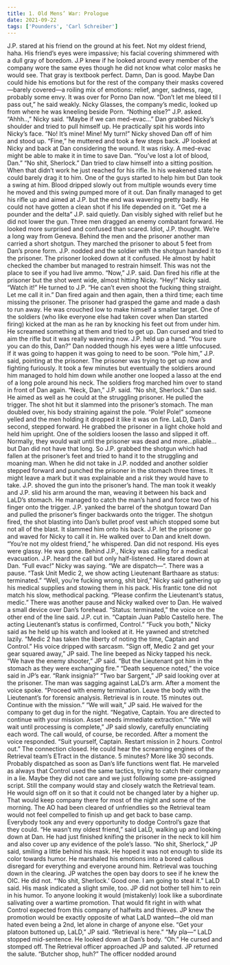 ```yaml
---
title: 1. Old Mens’ War: Prologue
date: 2021-09-22
tags: ['Pounders', 'Carl Schreiber']
---
```


J.P. stared at his friend on the ground at his feet. Not my oldest friend, haha. His friend’s eyes were impassive; his facial covering shimmered with a dull gray of boredom. J.P knew if he looked around every member of the company wore the same eyes though he did not know what color masks he would see. That gray is textbook perfect. Damn, Dan is good. Maybe Dan could hide his emotions but for the rest of the company their masks covered —barely covered—a roiling mix of emotions: relief, anger, sadness, rage, probably some envy. It was over for Porno Dan now. “Don’t let me bleed til I pass out,” he said weakly. Nicky Glasses, the company’s medic, looked up from where he was kneeling beside Porn. “Nothing else?” J.P. asked. “Ahhh..,” Nicky said. “Maybe if we can med-evac…” Dan grabbed Nicky’s shoulder and tried to pull himself up. He practically spit his words into Nicky’s face. “No! It’s mine! Mine! My turn!” Nicky shoved Dan off of him and stood up. “Fine,” he muttered and took a few steps back. JP looked at Nicky and back at Dan considering the wound. It was risky. A med-evac might be able to make it in time to save Dan. “You’ve lost a lot of blood, Dan.” “No shit, Sherlock.” Dan tried to claw himself into a sitting position. When that didn’t work he just reached for his rifle. In his weakened state he could barely drag it to him. One of the guys started to help him but Dan took a swing at him. Blood dripped slowly out from multiple wounds every time he moved and this swing pumped more of it out. Dan finally managed to get his rifle up and aimed at J.P. but the end was wavering pretty badly. He could not have gotten a clean shot if his life depended on it. “Get me a pounder and the delta” J.P. said quietly. Dan visibly sighed with relief but he did not lower the gun. Three men dragged an enemy combatant forward. He looked more surprised and confused than scared. Idiot, J.P. thought. We’re a long way from Geneva. Behind the men and the prisoner another man carried a short shotgun. They marched the prisoner to about 5 feet from Dan’s prone form. J.P. nodded and the soldier with the shotgun handed it to the prisoner. The prisoner looked down at it confused. He almost by habit checked the chamber but managed to restrain himself. This was not the place to see if you had live ammo. “Now,” J.P. said. Dan fired his rifle at the prisoner but the shot went wide, almost hitting Nicky. “Hey!” Nicky said. “Watch it!” He turned to J.P. “He can’t even shoot the fucking thing straight. Let me call it in.” Dan fired again and then again, then a third time; each time missing the prisoner. The prisoner had grasped the game and made a dash to run away. He was crouched low to make himself a smaller target. One of the soldiers (who like everyone else had taken cover when Dan started firing) kicked at the man as he ran by knocking his feet out from under him. He screamed something at them and tried to get up. Dan cursed and tried to aim the rifle but it was really wavering now. J.P. held up a hand. “You sure you can do this, Dan?” Dan nodded though his eyes were a little unfocused. If it was going to happen it was going to need to be soon. “Pole him,” J.P. said, pointing at the prisoner. The prisoner was trying to get up now and fighting furiously. It took a few minutes but eventually the soldiers around him managed to hold him down while another one looped a lasso at the end of a long pole around his neck. The soldiers frog marched him over to stand in front of Dan again. “Neck, Dan,” J.P. said. “No shit, Sherlock.” Dan said. He aimed as well as he could at the struggling prisoner. He pulled the trigger. The shot hit but it slammed into the prisoner’s stomach. The man doubled over, his body straining against the pole. “Pole! Pole!” someone yelled and the men holding it dropped it like it was on fire. LaLD, Dan’s second, stepped forward. He grabbed the prisoner in a light choke hold and held him upright. One of the soldiers loosen the lasso and slipped it off. Normally, they would wait until the prisoner was dead and more…pliable…but Dan did not have that long. So J.P. grabbed the shotgun which had fallen at the prisoner’s feet and tried to hand it to the struggling and moaning man. When he did not take in J.P. nodded and another soldier stepped forward and punched the prisoner in the stomach three times. It might leave a mark but it was explainable and a risk they would have to take. J.P. shoved the gun into the prisoner’s hand. The man took it weakly and J.P. slid his arm around the man, weaving it between his back and LaLD’s stomach. He managed to catch the man’s hand and force two of his finger onto the trigger. J.P. yanked the barrel of the shotgun toward Dan and pulled the prisoner’s finger backwards onto the trigger. The shotgun fired, the shot blasting into Dan’s bullet proof vest which stopped some but not all of the blast. It slammed him onto his back. J.P. let the prisoner go and waved for Nicky to call it in. He walked over to Dan and knelt down. “You’re not my oldest friend,” he whispered. Dan did not respond. His eyes were glassy. He was gone. Behind J.P., Nicky was calling for a medical evacuation. J.P. heard the call but only half-listened. He stared down at Dan. “Full evac!” Nicky was saying. “We are dispatch—“. There was a pause. “Task Unit Medic 2, we show acting Lieutenant Barthaare as status: terminated.” “Well, you’re fucking wrong, shit bird,” Nicky said gathering up his medical supplies and stowing them in his pack. His frantic tone did not match his slow, methodical packing. “Please confirm the Lieutenant’s status, medic.” There was another pause and Nicky walked over to Dan. He waived a small device over Dan’s forehead. “Status: terminated,” the voice on the other end of the line said. J.P. cut in. “Captain Juan Pablo Castello here. The acting Lieutenant’s status is confirmed, Control.” “Fuck you both,” Nicky said as he held up his watch and looked at it. He yawned and stretched lazily. “Medic 2 has taken the liberty of noting the time, Captain and Control.” His voice dripped with sarcasm. “Sign off, Medic 2 and get your gear squared away,” JP said. The line beeped as Nicky tapped his neck. “We have the enemy shooter,” JP said. “But the Lieutenant got him in the stomach as they were exchanging fire.” “Death sequence noted,” the voice said in JP’s ear. “Rank insignia?” “Two bar Sargent,” JP said looking over at the prisoner. The man was sagging against LaLD’s arm. After a moment the voice spoke. “Proceed with enemy termination. Leave the body with the Lieutenant’s for forensic analysis. Retrieval is in route. 15 minutes out.  Continue with the mission.” “We will wait,” JP said. He waived for the company to get dug in for the night. “Negative, Captain. You are directed to continue with your mission.  Asset needs immediate extraction.” “We will wait until processing is complete,” JP said slowly, carefully enunciating each word. The call would, of course, be recorded. After a moment the voice responded. “Suit yourself, Captain. Restart mission in 2 hours. Control out.” The connection closed. He could hear the screaming engines of the Retrieval team’s ETract in the distance. 5 minutes? More like 30 seconds. Probably dispatched as soon as Dan’s life functions went flat. He marveled as always that Control used the same tactics, trying to catch their company in a lie. Maybe they did not care and we just following some pre-assigned script. Still the company would stay and closely watch the Retrieval team. He would sign off on it so that it could not be changed later by a higher up. That would keep company there for most of the night and some of the morning. The AO had been cleared of unfriendlies so the Retrieval team would not feel compelled to finish up and get back to base camp. Everybody took any and every opportunity to dodge Control’s gaze that they could. “He wasn’t my oldest friend,” said LaLD, walking up and looking down at Dan. He had just finished knifing the prisoner in the neck to kill him and also cover up any evidence of the pole’s lasso. “No shit, Sherlock,” JP said, smiling a little behind his mask. He hoped it was not enough to slide its color towards humor. He marshaled his emotions into a bored callous disregard for everything and everyone around him. Retrieval was touching down in the clearing. JP watches the open bay doors to see if he knew the OIC. He did not. “‘No shit, Sherlock.’ Good one. I am going to steal it.” LaLD said. His mask indicated a slight smile, too. JP did not bother tell him to rein in his humor. To anyone looking it would (mistakenly) look like a subordinate salivating over a wartime promotion. That would fit right in with what Control expected from this company of halfwits and thieves. JP knew the promotion would be exactly opposite of what LaLD wanted—the old man hated even being a 2nd, let alone in charge of anyone else. “Get your platoon buttoned up, LaLD,” JP said. “Retrieval is here.” “My pla—“ LaLD stopped mid-sentence. He looked down at Dan’s body. “Oh.” He cursed and stomped off. The Retrieval officer approached JP and saluted. JP returned the salute. “Butcher shop, huh?” The officer nodded around
